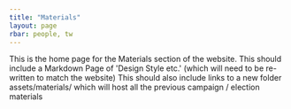 ```yaml
---
title: "Materials"
layout: page
rbar: people, tw
---
```



This is the home page for the Materials section of the website.
This should include a Markdown Page of 'Design Style etc.' (which will need to be re-written to match the website)
This should also include links to a new folder assets/materials/ which will host all the previous campaign / election materials